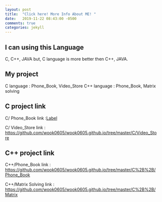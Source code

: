 ```yaml
---
layout: post
title:  "Click here! More Info About ME! "
date:   2019-11-22 08:43:00 -0500
comments: true
categories: jekyll
---
```


## I can using this Language
C, C++, JAVA but, C language is more better then C++, JAVA.

## My project
C language : Phone_Book, Video_Store
C++ language : Phone_Book, Matrix solving

## C project link
C/ Phone_Book link :<a href="https://github.com/wook0605/wook0605.github.io/tree/master/C/Phone_Book">Label</a>

C/ Video_Store link : https://github.com/wook0605/wook0605.github.io/tree/master/C/Video_Store

## C++ project link
C++/Phone_Book link : https://github.com/wook0605/wook0605.github.io/tree/master/C%2B%2B/Phone_Book

C++/Matrix Solving link : https://github.com/wook0605/wook0605.github.io/tree/master/C%2B%2B/Matrix

